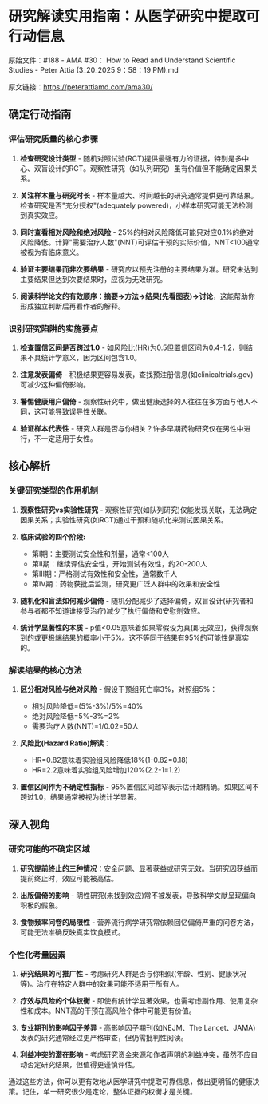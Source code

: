 # 研究解读实用指南：从医学研究中提取可行动信息

原始文件：#188 - AMA #30： How to Read and Understand Scientific Studies - Peter Attia (3_20_2025 9：58：19 PM).md

原文链接：https://peterattiamd.com/ama30/

<YouTube videoId="pFJhNMIhC0c" />

## 确定行动指南

### 评估研究质量的核心步骤

1. **检查研究设计类型** - 随机对照试验(RCT)提供最强有力的证据，特别是多中心、双盲设计的RCT。观察性研究（如队列研究）虽有价值但不能确定因果关系。

2. **关注样本量与研究时长** - 样本量越大、时间越长的研究通常提供更可靠结果。检查研究是否"充分授权"(adequately powered)，小样本研究可能无法检测到真实效应。

3. **同时查看相对风险和绝对风险** - 25%的相对风险降低可能只对应0.1%的绝对风险降低。计算"需要治疗人数"(NNT)可评估干预的实际价值，NNT<100通常被视为有临床意义。

4. **验证主要结果而非次要结果** - 研究应以预先注册的主要结果为准。研究未达到主要结果但达到次要结果时，应视为无效研究。

5. **阅读科学论文的有效顺序：摘要→方法→结果(先看图表)→讨论**，这能帮助你形成独立判断后再看作者的解释。

### 识别研究陷阱的实施要点

1. **检查置信区间是否跨过1.0** - 如风险比(HR)为0.5但置信区间为0.4-1.2，则结果不具统计学意义，因为区间包含1.0。

2. **注意发表偏倚** - 积极结果更容易发表，查找预注册信息(如clinicaltrials.gov)可减少这种偏倚影响。

3. **警惕健康用户偏倚** - 观察性研究中，做出健康选择的人往往在多方面与他人不同，这可能导致误导性关联。

4. **验证样本代表性** - 研究人群是否与你相关？许多早期药物研究仅在男性中进行，不一定适用于女性。

## 核心解析

### 关键研究类型的作用机制

1. **观察性研究vs实验性研究** - 观察性研究(如队列研究)仅能发现关联，无法确定因果关系；实验性研究(如RCT)通过干预和随机化来测试因果关系。

2. **临床试验的四个阶段:**
   - 第I期：主要测试安全性和剂量，通常<100人
   - 第II期：继续评估安全性，开始测试有效性，约20-200人
   - 第III期：严格测试有效性和安全性，通常数千人
   - 第IV期：药物获批后监测，研究更广泛人群中的效果和安全性

3. **随机化和盲法如何减少偏倚** - 随机分配减少了选择偏倚，双盲设计(研究者和参与者都不知道谁接受治疗)减少了执行偏倚和安慰剂效应。

4. **统计学显著性的本质** - p值<0.05意味着如果零假设为真(即无效应)，获得观察到的或更极端结果的概率小于5%。这不等同于结果有95%的可能性是真实的。

### 解读结果的核心方法

1. **区分相对风险与绝对风险** - 假设干预组死亡率3%，对照组5%：
   - 相对风险降低=(5%-3%)/5%=40%
   - 绝对风险降低=5%-3%=2%
   - 需要治疗人数(NNT)=1/0.02=50人

2. **风险比(Hazard Ratio)解读**：
   - HR=0.82意味着实验组风险降低18%(1-0.82=0.18)
   - HR=2.2意味着实验组风险增加120%(2.2-1=1.2)

3. **置信区间作为不确定性指标** - 95%置信区间越窄表示估计越精确。如果区间不跨过1.0，结果通常被视为统计学显著。

## 深入视角

### 研究可能的不确定区域

1. **研究提前终止的三种情况**：安全问题、显著获益或研究无效。当研究因获益而提前终止时，效应可能被高估。

2. **出版偏倚的影响** - 阴性研究(未找到效应)常不被发表，导致科学文献呈现偏向积极的假象。

3. **食物频率问卷的局限性** - 营养流行病学研究常依赖回忆偏倚严重的问卷方法，可能无法准确反映真实饮食模式。

### 个性化考量因素

1. **研究结果的可推广性** - 考虑研究人群是否与你相似(年龄、性别、健康状况等)。治疗在特定人群中的效果可能不适用于所有人。

2. **疗效与风险的个体权衡** - 即使有统计学显著效果，也需考虑副作用、使用复杂性和成本。NNT高的干预在高风险个体中可能更有价值。

3. **专业期刊的影响因子差异** - 高影响因子期刊(如NEJM、The Lancet、JAMA)发表的研究通常经过更严格审查，但仍需批判性阅读。

4. **利益冲突的潜在影响** - 考虑研究资金来源和作者声明的利益冲突，虽然不应自动否定研究结果，但值得更谨慎评估。

通过这些方法，你可以更有效地从医学研究中提取可靠信息，做出更明智的健康决策。记住，单一研究很少是定论，整体证据的权衡才是关键。